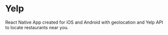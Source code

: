 # Yelp
React Native App created for iOS and Android with geolocation and Yelp API to locate restaurants near you.
